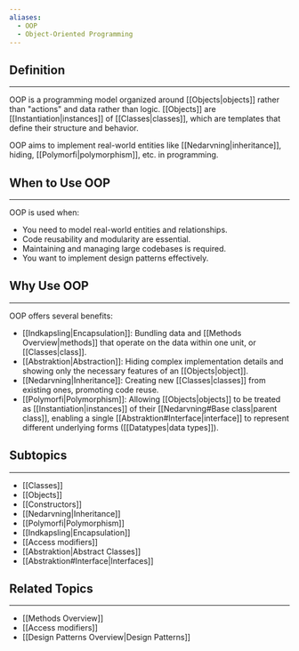 ```yaml
---
aliases:
  - OOP
  - Object-Oriented Programming
---
```

## Definition 
--- 
OOP is a programming model organized around [[Objects|objects]] rather than "actions" and data rather than logic. 
[[Objects]] are [[Instantiation|instances]] of [[Classes|classes]], which are templates that define their structure and behavior. 

OOP aims to implement real-world entities like [[Nedarvning|inheritance]], hiding, [[Polymorfi|polymorphism]], etc. in programming. 

## When to Use OOP
---
OOP is used when: 
- You need to model real-world entities and relationships. 
- Code reusability and modularity are essential. 
- Maintaining and managing large codebases is required. 
- You want to implement design patterns effectively.

## Why Use OOP
---
OOP offers several benefits: 
- [[Indkapsling|Encapsulation]]: Bundling data and [[Methods Overview|methods]] that operate on the data within one unit, or [[Classes|class]].
- [[Abstraktion|Abstraction]]: Hiding complex implementation details and showing only the necessary features of an [[Objects|object]].
- [[Nedarvning|Inheritance]]: Creating new [[Classes|classes]] from existing ones, promoting code reuse.
- [[Polymorfi|Polymorphism]]: Allowing [[Objects|objects]] to be treated as [[Instantiation|instances]] of their [[Nedarvning#Base class|parent class]], enabling a single [[Abstraktion#Interface|interface]] to represent different underlying forms ([[Datatypes|data types]]).

## Subtopics
---
- [[Classes]] 
- [[Objects]]
- [[Constructors]] 
- [[Nedarvning|Inheritance]] 
- [[Polymorfi|Polymorphism]] 
- [[Indkapsling|Encapsulation]] 
- [[Access modifiers]] 
- [[Abstraktion|Abstract Classes]] 
- [[Abstraktion#Interface|Interfaces]]

## Related Topics 
---
- [[Methods Overview]] 
- [[Access modifiers]] 
- [[Design Patterns Overview|Design Patterns]]